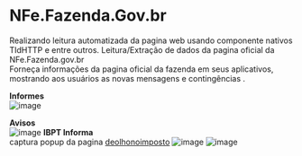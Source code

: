 # NFe.Fazenda.Gov.br
Realizando leitura automatizada da pagina web usando componente nativos TIdHTTP e entre outros.
Leitura/Extração de dados da pagina oficial da NFe.Fazenda.gov.br<br>
Forneça informações da pagina oficial da fazenda em seus aplicativos, mostrando aos usuários as novas mensagens e contingências .

<b>Informes</b><br>
![image](https://github.com/fraurino/Leitura_NFe.Fazenda.gov.br/assets/26030963/0cea88dc-5ac2-4b2e-9e7b-99aa68ab5ee5)

<b>Avisos</b><br>
![image](https://github.com/fraurino/Leitura_NFe.Fazenda.gov.br/assets/26030963/9d5c076e-0e8a-4041-9f8c-34ba9bf8aedb)
<b>IBPT Informa</b><br>
captura popup da pagina [deolhonoimposto](https://deolhonoimposto.ibpt.org.br/) 
![image](https://github.com/fraurino/Leitura_NFe.Fazenda.gov.br/assets/26030963/61ddd893-dc9a-4cce-973a-ffd0d787e762)
![image](https://github.com/fraurino/Leitura_NFe.Fazenda.gov.br/assets/26030963/bf13bd90-9b99-4b94-95c7-2867851cd9ea)

